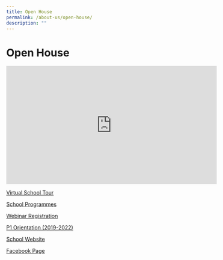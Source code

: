 ```yaml
---
title: Open House
permalink: /about-us/open-house/
description: ""
---
```

# Open House
<iframe width="560" height="315" src="https://www.youtube.com/embed/JKN4B7TJjUw" title="YouTube video player" frameborder="0" allow="accelerometer; autoplay; clipboard-write; encrypted-media; gyroscope; picture-in-picture; web-share" allowfullscreen></iframe>

[Virtual School Tour ]()

[School Programmes ]()

[Webinar Registration ]()

[P1 Orientation (2019-2022)]()

[School Website]()

[Facebook Page]()